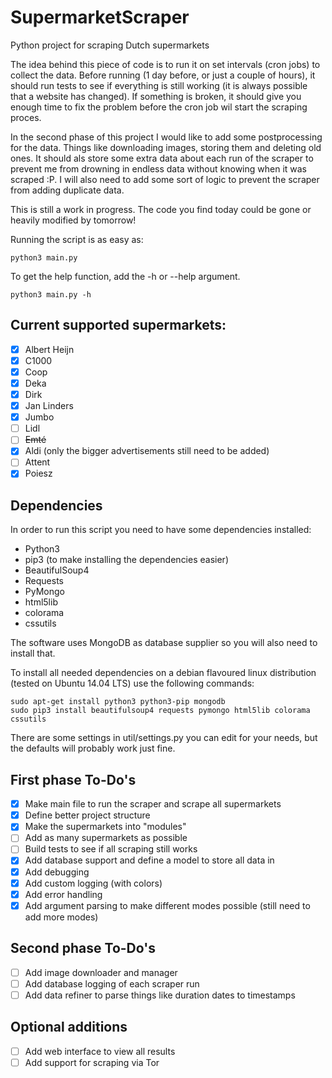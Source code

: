 SupermarketScraper
==================

Python project for scraping Dutch supermarkets

The idea behind this piece of code is to run it on set intervals (cron jobs) to collect the data. Before running (1 day before, or just a couple of hours), it should run tests to see if everything is still working (it is always possible that a website has changed). If something is broken, it should give you enough time to fix the problem before the cron job wil start the scraping proces.

In the second phase of this project I would like to add some postprocessing for the data. Things like downloading images, storing them and deleting old ones. It should als store some extra data about each run of the scraper to prevent me from drowning in endless data without knowing when it was scraped :P. I will also need to add some sort of logic to prevent the scraper from adding duplicate data.

This is still a work in progress. The code you find today could be gone or heavily modified by tomorrow!

Running the script is as easy as:
```
python3 main.py
```
To get the help function, add the -h or --help argument.
```
python3 main.py -h
```

## Current supported supermarkets:
- [x] Albert Heijn
- [x] C1000
- [x] Coop
- [x] Deka
- [x] Dirk
- [x] Jan Linders
- [x] Jumbo
- [ ] Lidl
- [ ] ~~Emté~~
- [x] Aldi (only the bigger advertisements still need to be added)
- [ ] Attent
- [x] Poiesz

## Dependencies
In order to run this script you need to have some dependencies installed:
* Python3
* pip3 (to make installing the dependencies easier)
* BeautifulSoup4
* Requests
* PyMongo
* html5lib
* colorama
* cssutils

The software uses MongoDB as database supplier so you will also need to install that. 

To install all needed dependencies on a debian flavoured linux distribution (tested on Ubuntu 14.04 LTS) use the following commands:
```
sudo apt-get install python3 python3-pip mongodb
sudo pip3 install beautifulsoup4 requests pymongo html5lib colorama cssutils
```

There are some settings in util/settings.py you can edit for your needs, but the defaults will probably work just fine.

## First phase To-Do's
- [x] Make main file to run the scraper and scrape all supermarkets
- [x] Define better project structure
- [x] Make the supermarkets into "modules"
- [ ] Add as many supermarkets as possible
- [ ] Build tests to see if all scraping still works
- [x] Add database support and define a model to store all data in
- [x] Add debugging
- [x] Add custom logging (with colors)
- [x] Add error handling
- [x] Add argument parsing to make different modes possible (still need to add more modes)

## Second phase To-Do's
- [ ] Add image downloader and manager
- [ ] Add database logging of each scraper run
- [ ] Add data refiner to parse things like duration dates to timestamps

## Optional additions
- [ ] Add web interface to view all results
- [ ] Add support for scraping via Tor
